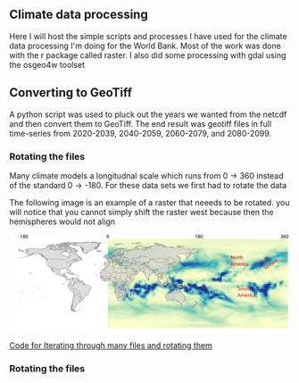 ## Climate data processing
Here I will host the simple scripts and processes I have used for the climate data processing I'm doing for the World Bank. Most of the work was done with the r package called raster. I also did some processing with gdal using the osgeo4w toolset

## Converting to GeoTiff
A python script was used to pluck out the years we wanted from the netcdf and then convert them to GeoTiff. The end result was geotiff files in full time-series from 2020-2039, 2040-2059, 2060-2079, and 2080-2099. 

### Rotating the files
Many climate models a longitudnal scale which runs from 0 -> 360 instead of the standard 0 -> -180. For these data sets we first had to rotate the data

The following image is an example of a raster that neeeds to be rotated. you will notice that you cannot simply shift the raster west because then the hemispheres would not align

![Alt text](images/rotation.png)

[Code for Iterating through many files and rotating them](https://github.com/deriggi/AR5-World-Bank/blob/master/rotateAll.R)

### Rotating the files




